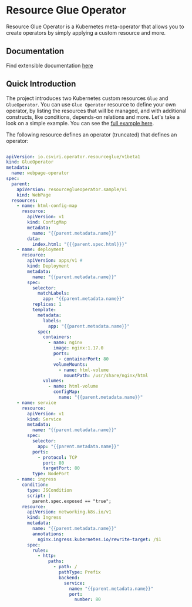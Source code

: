 # Resource Glue Operator

Resource Glue Operator is a Kubernetes meta-operator that allows you to create operators by simply applying
a custom resource and more.

## Documentation

Find extensible documentation [here](docs/index.md)

## Quick Introduction

The project introduces two Kubernetes custom resources `Glue` and `GlueOperator`. 
You can use `Glue Operator` resource to define your own operator, by listing the resources that
will be managed, and with additional constructs, like conditions, depends-on relations and more.
Let's take a look on a simple example. You can see the [full example here](https://github.com/csviri/resource-workflow-operator/blob/main/src/test/resources/sample/webpage).

The following resource defines an operator (truncated) that defines an operator:

```yaml

apiVersion: io.csviri.operator.resourceglue/v1beta1
kind: GlueOperator
metadata:
  name: webpage-operator
spec:
  parent:
    apiVersion: resourceglueoperator.sample/v1
    kind: WebPage
  resources:
    - name: html-config-map
      resource:
        apiVersion: v1
        kind: ConfigMap
        metadata:
          name: "{{parent.metadata.name}}"
        data:
          index.html: "{{{parent.spec.html}}}"
    - name: deployment
      resource:
        apiVersion: apps/v1 #
        kind: Deployment
        metadata:
          name: "{{parent.metadata.name}}"
        spec:
          selector:
            matchLabels:
              app: "{{parent.metadata.name}}"
          replicas: 1
          template:
            metadata:
              labels:
                app: "{{parent.metadata.name}}"
            spec:
              containers:
                - name: nginx
                  image: nginx:1.17.0
                  ports:
                    - containerPort: 80
                  volumeMounts:
                    - name: html-volume
                      mountPath: /usr/share/nginx/html
              volumes:
                - name: html-volume
                  configMap:
                    name: "{{parent.metadata.name}}"
    - name: service
      resource:
        apiVersion: v1
        kind: Service
        metadata:
          name: "{{parent.metadata.name}}"
        spec:
          selector:
            app: "{{parent.metadata.name}}"
          ports:
            - protocol: TCP
              port: 80
              targetPort: 80
          type: NodePort
    - name: ingress
      condition:
        type: JSCondition
        script: |
          parent.spec.exposed == "true";
      resource:
        apiVersion: networking.k8s.io/v1
        kind: Ingress
        metadata:
          name: "{{parent.metadata.name}}"
          annotations:
            nginx.ingress.kubernetes.io/rewrite-target: /$1
        spec:
          rules:
            - http:
                paths:
                  - path: /
                    pathType: Prefix
                    backend:
                      service:
                        name: "{{parent.metadata.name}}"
                        port:
                          number: 80
```